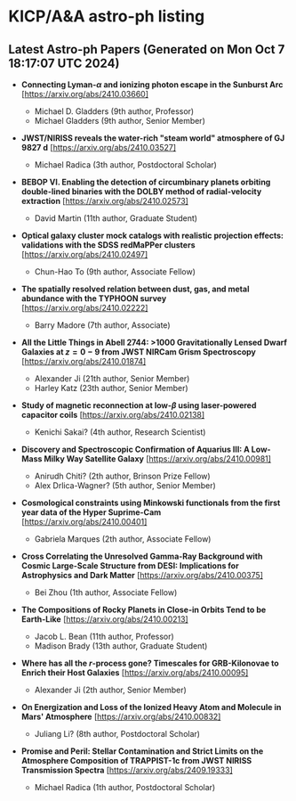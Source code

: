 # KICP/A&A astro-ph listing

## Latest Astro-ph Papers (Generated on Mon Oct  7 18:17:07 UTC 2024)

- **Connecting Lyman-$\alpha$ and ionizing photon escape in the Sunburst Arc**
[https://arxiv.org/abs/2410.03660]
  + Michael D. Gladders (9th author, Professor)
  + Michael Gladders (9th author, Senior Member)

- **JWST/NIRISS reveals the water-rich "steam world" atmosphere of GJ 9827 d**
[https://arxiv.org/abs/2410.03527]
  + Michael Radica (3th author, Postdoctoral Scholar)

- **BEBOP VI. Enabling the detection of circumbinary planets orbiting double-lined binaries with the DOLBY method of radial-velocity extraction**
[https://arxiv.org/abs/2410.02573]
  + David Martin (11th author, Graduate Student)

- **Optical galaxy cluster mock catalogs with realistic projection effects: validations with the SDSS redMaPPer clusters**
[https://arxiv.org/abs/2410.02497]
  + Chun-Hao To (9th author, Associate Fellow)

- **The spatially resolved relation between dust, gas, and metal abundance with the TYPHOON survey**
[https://arxiv.org/abs/2410.02222]
  + Barry Madore (7th author, Associate)

- **All the Little Things in Abell 2744: $>$1000 Gravitationally Lensed Dwarf Galaxies at $z=0-9$ from JWST NIRCam Grism Spectroscopy**
[https://arxiv.org/abs/2410.01874]
  + Alexander Ji (21th author, Senior Member)
  + Harley Katz (23th author, Senior Member)

- **Study of magnetic reconnection at low-$\beta$ using laser-powered capacitor coils**
[https://arxiv.org/abs/2410.02138]
  + Kenichi Sakai? (4th author, Research Scientist)

- **Discovery and Spectroscopic Confirmation of Aquarius III: A Low-Mass Milky Way Satellite Galaxy**
[https://arxiv.org/abs/2410.00981]
  + Anirudh Chiti? (2th author, Brinson Prize Fellow)
  + Alex Drlica-Wagner? (5th author, Senior Member)

- **Cosmological constraints using Minkowski functionals from the first year data of the Hyper Suprime-Cam**
[https://arxiv.org/abs/2410.00401]
  + Gabriela Marques (2th author, Associate Fellow)

- **Cross Correlating the Unresolved Gamma-Ray Background with Cosmic Large-Scale Structure from DESI: Implications for Astrophysics and Dark Matter**
[https://arxiv.org/abs/2410.00375]
  + Bei Zhou (1th author, Associate Fellow)

- **The Compositions of Rocky Planets in Close-in Orbits Tend to be Earth-Like**
[https://arxiv.org/abs/2410.00213]
  + Jacob L. Bean (11th author, Professor)
  + Madison Brady (13th author, Graduate Student)

- **Where has all the $r$-process gone? Timescales for GRB-Kilonovae to Enrich their Host Galaxies**
[https://arxiv.org/abs/2410.00095]
  + Alexander Ji (2th author, Senior Member)

- **On Energization and Loss of the Ionized Heavy Atom and Molecule in Mars' Atmosphere**
[https://arxiv.org/abs/2410.00832]
  + Juliang Li? (8th author, Postdoctoral Scholar)

- **Promise and Peril: Stellar Contamination and Strict Limits on the Atmosphere Composition of TRAPPIST-1c from JWST NIRISS Transmission Spectra**
[https://arxiv.org/abs/2409.19333]
  + Michael Radica (1th author, Postdoctoral Scholar)

